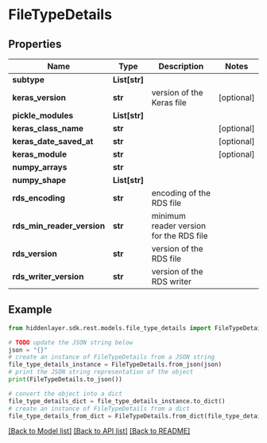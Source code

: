 # FileTypeDetails


## Properties

Name | Type | Description | Notes
------------ | ------------- | ------------- | -------------
**subtype** | **List[str]** |  | 
**keras_version** | **str** | version of the Keras file | [optional] 
**pickle_modules** | **List[str]** |  | 
**keras_class_name** | **str** |  | [optional] 
**keras_date_saved_at** | **str** |  | [optional] 
**keras_module** | **str** |  | [optional] 
**numpy_arrays** | **str** |  | 
**numpy_shape** | **List[str]** |  | 
**rds_encoding** | **str** | encoding of the RDS file | 
**rds_min_reader_version** | **str** | minimum reader version for the RDS file | 
**rds_version** | **str** | version of the RDS file | 
**rds_writer_version** | **str** | version of the RDS writer | 

## Example

```python
from hiddenlayer.sdk.rest.models.file_type_details import FileTypeDetails

# TODO update the JSON string below
json = "{}"
# create an instance of FileTypeDetails from a JSON string
file_type_details_instance = FileTypeDetails.from_json(json)
# print the JSON string representation of the object
print(FileTypeDetails.to_json())

# convert the object into a dict
file_type_details_dict = file_type_details_instance.to_dict()
# create an instance of FileTypeDetails from a dict
file_type_details_from_dict = FileTypeDetails.from_dict(file_type_details_dict)
```
[[Back to Model list]](../README.md#documentation-for-models) [[Back to API list]](../README.md#documentation-for-api-endpoints) [[Back to README]](../README.md)


